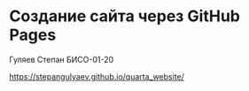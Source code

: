 # Создание сайта через GitHub Pages
Гуляев Степан БИСО-01-20

https://stepangulyaev.github.io/quarta_website/

